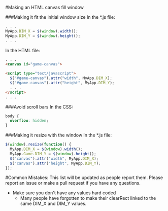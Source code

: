 #Making an HTML canvas fill window

###Making it fit the initial window size
In the \*.js file:
```javascript
. . .
MyApp.DIM_X = $(window).width();
MyApp.DIM_Y = $(window).height();
. . .
```

In the HTML file:
```HTML
. . .
<canvas id="game-canvas">

<script type="text/javascript">
  $("#game-canvas").attr("width", MyApp.DIM_X);
  $("#game-canvas").attr("height", MyApp.DIM_Y);
  . . .
</script>
. . .
```

###Avoid scroll bars
In the CSS:
```CSS
body {
  overflow: hidden;
}
```

###Making it resize with the window
In the \*.js file:
```javascript
$(window).resize(function() {
  MyApp.DIM_X = $(window).width();
  MyApp.Game.DIM_Y = $(window).height();
  $("canvas").attr("width", MyApp.DIM_X);
  $("canvas").attr("height", MyApp.DIM_Y);
});
```

#Common Mistakes:
This list will be updated as people report them. Please report an issue or make a pull request if you have any questions.
* Make sure you don't have any values hard coded
  - Many people have forgotten to make their clearRect linked to the same DIM_X and DIM_Y values.
